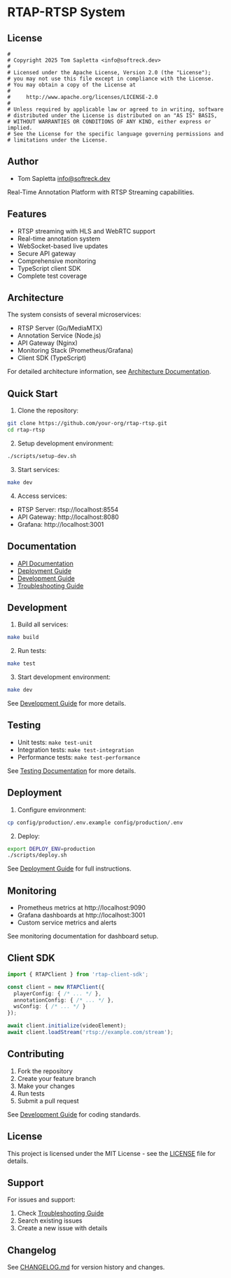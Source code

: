 # RTAP-RTSP System

## License

```
#
# Copyright 2025 Tom Sapletta <info@softreck.dev>
#
# Licensed under the Apache License, Version 2.0 (the "License");
# you may not use this file except in compliance with the License.
# You may obtain a copy of the License at
#
#     http://www.apache.org/licenses/LICENSE-2.0
#
# Unless required by applicable law or agreed to in writing, software
# distributed under the License is distributed on an "AS IS" BASIS,
# WITHOUT WARRANTIES OR CONDITIONS OF ANY KIND, either express or implied.
# See the License for the specific language governing permissions and
# limitations under the License.
```

## Author
- Tom Sapletta <info@softreck.dev>


Real-Time Annotation Platform with RTSP Streaming capabilities.

## Features

- RTSP streaming with HLS and WebRTC support
- Real-time annotation system
- WebSocket-based live updates
- Secure API gateway
- Comprehensive monitoring
- TypeScript client SDK
- Complete test coverage

## Architecture

The system consists of several microservices:

- RTSP Server (Go/MediaMTX)
- Annotation Service (Node.js)
- API Gateway (Nginx)
- Monitoring Stack (Prometheus/Grafana)
- Client SDK (TypeScript)

For detailed architecture information, see [Architecture Documentation](docs/architecture.md).

## Quick Start

1. Clone the repository:
```bash
git clone https://github.com/your-org/rtap-rtsp.git
cd rtap-rtsp
```

2. Setup development environment:
```bash
./scripts/setup-dev.sh
```

3. Start services:
```bash
make dev
```

4. Access services:
- RTSP Server: rtsp://localhost:8554
- API Gateway: http://localhost:8080
- Grafana: http://localhost:3001

## Documentation

- [API Documentation](docs/api/README.md)
- [Deployment Guide](docs/deployment.md)
- [Development Guide](docs/development.md)
- [Troubleshooting Guide](docs/troubleshooting.md)

## Development

1. Build all services:
```bash
make build
```

2. Run tests:
```bash
make test
```

3. Start development environment:
```bash
make dev
```

See [Development Guide](docs/development.md) for more details.

## Testing

- Unit tests: `make test-unit`
- Integration tests: `make test-integration`
- Performance tests: `make test-performance`

See [Testing Documentation](tests/README.md) for more details.

## Deployment

1. Configure environment:
```bash
cp config/production/.env.example config/production/.env
```

2. Deploy:
```bash
export DEPLOY_ENV=production
./scripts/deploy.sh
```

See [Deployment Guide](docs/deployment.md) for full instructions.

## Monitoring

- Prometheus metrics at http://localhost:9090
- Grafana dashboards at http://localhost:3001
- Custom service metrics and alerts

See monitoring documentation for dashboard setup.

## Client SDK

```typescript
import { RTAPClient } from 'rtap-client-sdk';

const client = new RTAPClient({
  playerConfig: { /* ... */ },
  annotationConfig: { /* ... */ },
  wsConfig: { /* ... */ }
});

await client.initialize(videoElement);
await client.loadStream('rtsp://example.com/stream');
```

## Contributing

1. Fork the repository
2. Create your feature branch
3. Make your changes
4. Run tests
5. Submit a pull request

See [Development Guide](docs/development.md) for coding standards.

## License

This project is licensed under the MIT License - see the [LICENSE](LICENSE) file for details.

## Support

For issues and support:
1. Check [Troubleshooting Guide](docs/troubleshooting.md)
2. Search existing issues
3. Create a new issue with details

## Changelog

See [CHANGELOG.md](CHANGELOG.md) for version history and changes.
